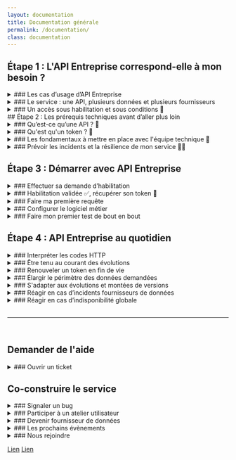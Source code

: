 ```yaml
---
layout: documentation
title: Documentation générale
permalink: /documentation/
class: documentation
---
```

## Étape 1 : L'API Entreprise correspond-elle à mon besoin ?

<details class="fold">
<summary>
### Les cas d’usage d’API Entreprise
</summary>

API Entreprise répond à deux grands types d’usages :

<details class="fold">
<summary>
###### Le pré-remplissage d'un formulaire à destination du public
</summary>

Vous pouvez mettre en place une aide à la saisie pour vos usagers, avec les endpoints `entreprises`, `etablissements` et `associations`. L’usager renseigne son numéro de SIRET, ou toute autre valeur discriminante ; le formulaire est alors pré-rempli des champs disponibles par votre API.

{:.tpl-notification}
La création d’un formulaire pré-rempli est faite pour assister l’usager, celui-ci doit toujours pouvoir amender, rectifier ces mêmes informations sans difficultés.

> L'AIFE a mis en place une démarche dématérialisée pour permettre aux entreprises d’obtenir leur [document Unique de Marché Européen](https://dume.chorus-pro.gouv.fr/). Elle utilise l'API Entreprise pour pré-remplir les formulaires de ses utilisateurs.
<video controls width="400">
    <source src="../assets/videos/video-cas-usage-preremplissage-dume.mp4"
            type="video/mp4">
    Nous sommes désolés, votre navigateur ne supporte pas les vidéos.
</video>

⚠️ **Le pré-remplissage est possible uniquement pour des APIs distribuant des informations publiques.**
Par exemple, [l’endpoint `entreprise`](../catalogue/#entreprises) qui regroupe des données ouvertes et fermées, ne peut être utilisé pour le pré-remplissage, que **si et seulement si** les entreprises non-diffusibles (dont les données sont confidentielles) ne sont pas appelées.

ℹ️ **Quel avantage à passer par API Entreprise si les données sont libres ?** API Entreprise vous simplifie l'implémentation de cette aide à la saisie, en vous donnant accès à une information structurée, facilement intégrable dans votre produit.

</details>

<details class="fold">
<summary>
###### L’obtention d’une donnée en back office par un agent habilité
</summary>

L'API entreprise sert aux agents habilités à récupérer automatiquement des informations, elle donne accès : 

* soit à des justificatifs, certificats, bilans, ... papiers numérisés ou document PDF ;
* soit à la donnée brute, décrite par un champ JSON, qui permet une automatisation plus performante encore ;
* soit les deux.

</details>

<center>
<a class="tpl-button tpl-button--primary" href="../cas_usage/">Découvrir tous les cas d'usage</a>
</center>

</details>

<details class="fold">
<summary>
### Le service : une API, plusieurs données et plusieurs fournisseurs
</summary>
#### Les qualités du service

**API Entreprise démarche les administrations et fait les différentes demandes d’accès auprès des multiples fournisseurs.** Si votre demande d'habilitation est validée, vous avez une seule clé d’accès sécurisée. De plus, API Entreprise agrège et vous restitue les connaissances techniques et métiers de chaque API.

{:.tpl-notification}
Sans API Entreprise, vous êtes obligé de demander toutes les APIs nécessaires à votre service, auprès des différentes administrations. Cette recherche n'est pas toujours fructueuse car les organisations n'ont pas toutes un site ou un contact public pour leurs APIs. Par ailleurs, vous devez ensuite comprendre plusieurs systèmes techniques, générer plusieurs mots de passe, collaborer avec plusieurs contacts techniques et métiers.

#### La liste exhaustive des données

##### Informations générales <a id="infos_generales"></a>

{:.tpl-table}
| Données                                              |        Producteur        |                 Endpoint                  |        Type         |    Ouverture    |
| ----------------------------------------------------- |:------------------------:|:-----------------------------------------:|:-------------------:|:---------------:|
| [Données de référence d'une entreprise](../catalogue/#entreprises){:target="_blank"}                  |    INSEE & Infogreffe    |            `entreprises`            |    données JSON     |    publiques    |
| [Données de référence d'un établissement](../catalogue/#etablissements){:target="_blank"}                |          INSEE           |          `etablissements`           |    données JSON     |    publiques    |
| [Extrait  RCS](../catalogue/#extrait_rcs_infogreffe){:target="_blank"}                                           |        Infogreffe        |         `extraits_rcs_infogreffe`         |    données JSON     |    publiques    |
| [Informations déclaratives d'une association](../catalogue/#associations){:target="_blank"}                 | Ministère de l'Intérieur |              `associations`               |    données JSON     |    publiques    |
| [Divers documents d'une association](../catalogue/#documents_associations){:target="_blank"}                     | Ministère de l'Intérieur |         `documents_associations`          |     PDF (image)     |    publiques    |
| [Actes](../catalogue/#actes_inpi){:target="_blank"}                     | INPI |         `actes_inpi`          |       Archive ZIP (PDF et XML)   |    publiques    |

##### Informations financières <a id="infos_financieres"></a>

{:.tpl-table}
| Données                                              |        Producteur        |                 Endpoint                  |        Type         |    Ouverture    |
| ----------------------------------------------------- |:------------------------:|:-----------------------------------------:|:-------------------:|:---------------:|
| [Chiffre d'affaires](../catalogue/#exercices){:target="_blank"}                                     |          DGFIP           |                `exercices`                |    données JSON     | confidentielles |
| [Bilans annuels](../catalogue/#bilans_inpi){:target="_blank"}                                      |     INPI     |         `bilans_inpi`          |    données JSON     | publiques et confidentielles |
| [3 derniers bilans annuels](../catalogue/#bilans_entreprises_bdf){:target="_blank"}                                      |     Banque de France     |         `bilans_entreprises_bdf`          |    données JSON     | confidentielles |
| [Déclarations de résultats](../catalogue/#liasses_fiscales_dgfip){:target="_blank"}       |          DGFIP           |         `liasses_fiscales_dgfip`          |    données JSON     | confidentielles |

##### Attestations sociales et fiscales <a id="attestations_sociales_fiscales"></a>

{:.tpl-table}
| Données                                              |        Producteur        |                 Endpoint                  |        Type         |    Ouverture    |
| ----------------------------------------------------- |:------------------------:|:-----------------------------------------:|:-------------------:|:---------------:|
| [Attestation fiscale](../catalogue/#liasses_fiscales_dgfip){:target="_blank"}                                    |          DGFIP           |       `attestations_fiscales_dgfip`       |     PDF (texte)     | confidentielles |
| [Attestation de vigilance](../catalogue/#attestations_sociales_acoss){:target="_blank"}                               |          ACOSS           |       `attestations_sociales_acoss`       |     PDF (texte)     | confidentielles |
| [Conformité emploi des travailleurs handicapés](../catalogue/#attestations_agefiph){:target="_blank"}  |         AGEFIPH          |          `attestations_agefiph`           |    données JSON     | confidentielles |
| [Cotisation de sécurité sociale agricole](../catalogue/#cotisations_msa){:target="_blank"}                |           MSA            |             `cotisations_msa`             |    données JSON     | confidentielles |
| [Cotisations retraite bâtiment](../catalogue/#cotisation_retraite_probtp){:target="_blank"}                       |          PROBTP          | `attestations_cotisation_retraite_probtp` |    données JSON     |    publiques    |
| [Carte professionnelle travaux publics](../catalogue/#cartes_professionnelles_fntp){:target="_blank"}         |          FNTP           |            `cartes_professionnelles_ftp`            |         PDF         |    publiques    |
| [Cotisations congés payés & chômage intempéries](../catalogue/#certificats_cnetp){:target="_blank"}         |          CNETP           |            `certificats_cnetp`            |         PDF         |    publiques    |

##### Certifications professionnelles <a id="certificats_pro"></a>

{:.tpl-table}
| Données                                              |        Producteur        |                 Endpoint                  |        Type         |    Ouverture    |
| ----------------------------------------------------- |:------------------------:|:-----------------------------------------:|:-------------------:|:---------------:|
| [Certification RGE](../catalogue/#certificats_rge_ademe){:target="_blank"}                                      |          ADEME           |          `certificats_rge_ademe`          | données JSON et PDF |    publiques    |
| [Certification de qualification bâtiment](../catalogue/#certificats_qualibat){:target="_blank"}                  |          OPQIBI          |           `certificats_qualibat`            |    données JSON     |    publiques    |
| [Certification de qualification d'ingénierie](../catalogue/#certificats_opqibi){:target="_blank"}                  |          OPQIBI          |           `certificats_opqibi`            |    données JSON     |    publiques    |

##### Propriété intellectuelle <a id="propriete_intellectuelle"></a>

{:.tpl-table}
| Données                                              |        Producteur        |                 Endpoint                  |        Type         |    Ouverture    |
| ----------------------------------------------------- |:------------------------:|:-----------------------------------------:|:-------------------:|:---------------:|
| [Brevets, modèles et marques déposés](../catalogue/#extraits_courts_inpi){:target="_blank"}                   |           INPI           |          `extraits_courts_inpi`           |    données JSON     |    publiques    |

<br>

#### Une documentation technique et métier par endpoint

Toutes les données de la liste précédente sont détaillées dans le [catalogue de données](../catalogue/).

|-------------------|:---------------:|
| Dans ce catalogue, une barre de recherche est à votre disposition pour filtrer les données :              |        ![](../assets/images/documentation/catalogue-barre-de-recherche.png)       |
|    |        |
| Chaque endpoint est présenté de façon synthétique :         |       ![](../assets/images/documentation/catalogue-endpoint-presentation.png)      |
|    |        |
| Des informations complémentaires, dont le détail précis des champs délivrés par l’API sont disponibles en cliquant sur le bouton “documentation” :         |       ![](../assets/images/documentation/catalogue-documentation-presentation.png)     |

<center>
<a class="tpl-button tpl-button--primary" href="../catalogue/">Parcourir le catalogue des données</a>
</center>

#### Nos engagements

Utiliser le service API Entreprise, c'est aussi bénéficier des engagements de la Direction du Numérique : 

* **L’engagement de disponibilité est de 99,5 %.**
  La disponibilité des données est consultable en temps réel pour chaque endpoint dans le catalogue des donnée. Une historisation est aussi publiée, ainsi que les rapports d’incidents et les perspectives de résolution. Par ailleurs, les informations sur votre consommation sont disponibles dans votre tableau de bord.

  {:.tpl-notification}
  Toutefois, ce service agrégeant de nombreux fournisseurs de données et étant donc dépendant de leurs disponibilités, API Entreprise ne porte donc aucune responsabilité s’agissant de la qualité ou du contenu intrinsèque des données. Par ailleurs, le service ne modifie pas les données à l’exception d’une standardisation contextuelle limitée (minuscule vers majuscule, format de date, nombre d’espaces).
* **L’utilisation d’API Entreprise est gratuite.**
  Les coûts d’investissements et de fonctionnement sont pris en charge par la DINUM. En revanche, les coûts de raccordement à API Entreprise vous incombent.
* **API Entreprise propose une assistance technique et fonctionnelle** permettant aux utilisateurs de définir et de mettre en œuvre au mieux leur projet.
* **API Entreprise respecte le cadre légal.**
  Le service s'engage à respecter en totalité les conditions de protection des données et les règles de confidentialité.

</details>

<details class="fold">
<summary>
### Un accès sous habilitation et sous conditions 🔐 
</summary>

#### Une habilitation instruite par la DINUM

Tout accès à l'API Entreprise se fait sous réserve d'en [avoir obtenu l’habilitation](#effectuer-ma-demande-dhabilitation/anticiper-votre-demande).

L'API entreprise est **réservée aux acteurs publics investis d’une mission de service public** : les administrations, leurs opérateurs et les collectivités, les acteurs de santé, etc.
Leurs prestataires privés peuvent être destinataires des informations techniques permettant l'usage de l'API mais en aucun cas des données elles-même.

#### S'engager à ne pas diffuser les données reçues

Premièrement, avant toute transmission de données, l’usager doit être informé, et en cas d’exposition des données, son consentement doit être explicite.

###### Dans le cas d’un pré-remplissage à destination du public

Une partie des données des endpoints `entreprise`, `etablissement` et `associations`, les données publiques, peuvent servir au pré-remplissage de formulaires publics. Même si ces données ne sont pas confidentielles, le fournisseur de service s’engage à ne pas commercialiser les données reçues au travers d'API Entreprise et à ne pas les communiquer à des tiers en dehors des cas prévus par la loi.

###### Dans le cas d’une utilisation par un agent habilité en back office

La plupart des données disponibles sur API Entreprise sont protégées par des secrets. Vous assurez donc la protection de ces données et le respect des règles de confidentialité.

Entre autres, le service ne doit pas permettre à quiconque n’ayant pas un niveau d’authentification suffisant, d’accéder à des données. Leur accès est restreint aux seuls agents dûment habilités, dont les requêtes sont tracées pour une durée de 36 mois.

#### Avoir un équipement technique minimal

Vous êtes techniquement en mesure de pouvoir démarrer avec API Entreprise si :

* vous travaillez ou vous vous apprêtez à travailler avec un éditeur de logiciel.
  Celui-ci doit être en mesure d’intégrer API Entreprise.
* ou bien vous avez une direction des systèmes d’information (DSI) qui peut intégrer des APIs.

Pour comprendre en détail les éléments techniques nécessaires consulter la rubrique [Les fondamentaux à mettre en place avec l'équipe technique](../documentation/#les-fondamentaux--mettre-en-place-avec-lquipe-technique-).

</details>
## Étape 2 : Les prérequis techniques avant d’aller plus loin

<details class="fold">
<summary>
### Qu’est-ce qu’une API ? 🤖
</summary>

Une API permet d’agir sur des ressources contenues dans un autre système d’informations, sans soi-même avoir la main sur ce système d’information.

Dans le cas d'API Entreprise, les ressources sont des informations sur les entreprises et les associations, et l’action est une consultation.

![](../assets/images/documentation/schema-fonctionnement-api-entreprise.png)

#### Comment se déroule un appel à l’API ?

Voici, décrit en quelques étapes, la façon dont vous ou votre équipe technique, allez faire votre requête à l’API Entreprise pour accéder aux données :

**Étape 1** : Je suis préalablement habilité, et j’ai donc accès à différentes données, regroupées par endpoint.

**Étape 2** : Je construis mon URL d’appel avec l'endpoint qui m'intéresse.

<details class="fold">
<summary>###### Les éléments de l'appel, expliqués pas à pas.
</summary>

{:.tpl-table}
| Éléments composant la requête                                            |        Exemples                                             |
|:----------------------------------------------------------:|:-----------------------------------------:|
|**Domaine** <br>(ou préfixe) <br>qui conduit à l'API de façon sécurisée|`http://entreprise.api.fouv.fr`|
|**Numéro de la version** <br>(par défaut désormais en V2)|`/v2`|
|**Nom de la donnée recherchée** <br>(ou *endpoint*)|`/attestation_fiscale_dgfip`|
|**Identité de l'établissement concerné** <br>(souvent SIREN ou SIRET)|`/SIRENouSIRETdeL'Etablissement`|
|**Votre jeton d'accès**|`?token=JetonD'Habilitation`|
|**Des paramètres de traçabilité**|`&context=CadreDeLaRequête`<br> `&recipientBénéficiareDeL'Appel=`<br> `&object=RaisonDeL'AppelOuIdentifiant`<br> `?user_id=IdentifiantDeL'UtilisateurPhysique`<br> et autres selon les endpoints ...|

**Tous ces éléments mis bout à bout constituent une requête HTTP qui appelle l'API :** 

```
https://entreprise.api.gouv.fr/v2/attestation_fiscales_dgfip/SirenDeL’Entreprise?token=JetonD’Habilitation&user_id=IdentifiantDeL’UtilisateurPhysique&context=CadreDeLaRequête&recipient=BénéficaireDeL’Appel&object=RaisonDeL’AppelOuIdentifiant
```

</details>

**Étape 3** : Je passe mon appel.

* À des fins de tests, au travers de mon navigateur :

  Pour passer votre appel, vous pourriez écrire l’URL dans votre navigateur. La page chargée vous renverrait les données demandées.
  C’est ce que nous vous proposons de faire ici **par le biais d’un test uniquement**.
  ⚠️ En effet, il y a des précautions à prendre : Par défaut, l’historique de votre navigateur enregistre des informations confidentielles dont votre jeton d’accès. Or comme vous avez pu le lire dans la rubrique précédente [Un accès sous habilitation et sous conditions](../documentation/#un-accs-sous-habilitation-et-sous-conditions-), la grande majorité des données accessibles par API Entreprise sont protégées par des secrets, vous êtes donc tenus de vous assurer qu’elles ne soient pas diffusées.
* En production, par le biais d’un logiciel métier :

  Pour veiller à la protection des données, l’ensemble des appels que vous allez réaliser en production seront passés par l’intermédiaire d’un logiciel métier.

**Étape 4** : Je reçois une réponse comportant les données. La réponse est au format JSON, nous détaillons sa structure dans la prochaine partie.

#### Comment s'interprète la réponse de l’API ?

##### Structure d’une réponse JSON

Pour chaque appel effectué vous allez recevoir une réponse au format JSON. Ce langage informatique présente l’avantage d’être lisible par un non expert ; tout en étant compréhensible par une machine.

Une réponse JSON est composée de paires `“champ”` / `“valeur”` :

* Le `“champ”`, ou `“nom”,` ou `“clé”`, décrit le type d’information, c’est un invariable.
* La `“valeur”` est une variable, c’est justement la donnée que vous recherchez.

##### Trois types de réponses

Cas n°1 : Le JSON vous renvoie un lien URL, permettant d’**accéder à un document PDF** :

```
{
  "url":"http://la-fameuse-url-permettant-d-acceder-au-document.pdf"
}
```

Cas n°2 : Le JSON vous renvoie un lien URL, permettant d’**accéder à une archive de plusieurs documents**, au format ZIP:

```
{
   "http://la-fameuse-url-permettant-d-acceder-a-l-archive-de-documents.zip"
}
```

Cas n°3 : Le JSON vous renvoie les **données structurées** :

Dans ce cas précis, les données étant toutes renvoyées au format JSON, les couples “champ” / “valeur” peuvent être regroupé dans différentes catégories.

```
{
  "eligible": true,
  "message": "00 Compte éligible pour attestation de cotisation"`
}
```

Pour une information détaillée par endpoint, reportez-vous au [catalogue de données](../catalogue/).

</details>

<details class="fold">
<summary>
### Qu'est qu'un token ? 🔑
</summary>

#### Le token, une clé unique et privée

Le token est **votre code secret** vous permettant d’accéder à API Entreprise.

Si votre demande d’habilitation est validée, il vous est délivré dans [votre espace personnel](https://dashboard.entreprise.api.gouv.fr/login).

**Cette clé est unique et privée** ; nous nous appuyons sur un standard ouvert et normalisé de l’industrie : le Json Web Token (aka JWT) ([RFC 7519](https://tools.ietf.org/html/rfc7519)). Ce jeton est autonome et permet de transmettre de façon sécurisée les informations d'authentifications nécessaires pour utiliser l'API. Ces jetons sont vérifiés et fiables car **signés numériquement avec une date d'expiration**.

#### Ne jamais divulguer mon token

⚠️ Votre token vous est propre, il ne faut pas le diffuser : c’est comme votre clé d’appartement, vous ne l’envoyez pas par la poste car il y a un risque que celle-ci soit interceptée par une personne mal intentionnée.

C’est pourquoi, vous ne devez **jamais copier-coller un token dans un moteur de recherche** ou dans un e-mail.L’usage de votre token se fait uniquement dans votre logiciel métier sécurisé utilisé pour réaliser vos appels.

#### Un token a une fin de vie

La durée de vie d’un token est limitée, sa date d’expiration est indiqué dans [votre espace personnel](https://dashboard.entreprise.api.gouv.fr/login).

Le token peut également être supprimé s’il a été diffusé par mégarde.
Le **renouvellement d’un token est très facile et rapide**. C’est pourquoi, si vous avez divulgué votre token par erreur, n’hésitez pas à écrire rapidement à [support@entreprise.api.gouv.fr](https://dashboard.entreprise.api.gouv.fr/login). Pour en savoir plus le renouvellement d’un token, consultez la rubrique [Renouveler un token en fin de vie](../documentation/#renouveler-un-token-en-fin-de-vie).

</details>

<details class="fold">
<summary>
### Les fondamentaux à mettre en place avec l'équipe technique 🧰
</summary>

Vous travaillez avec la DSI de votre administration ou avec un éditeur de logiciel, voici la liste des fondamentaux que votre équipe technique doit être en mesure de mettre en place pour un bon fonctionnement de l'API Entreprise : 

✅ Pouvoir prendre en charge la mise à jour des protocoles de sécurité HTTPS ;

✅ Anticiper la mise à jour du logiciel métier ;

✅ Avoir une version de langage suffisamment récente. API Entreprise ne fonctionne qu’avec Java 1.7 minimum (pour la gestion des certificats de +1024 bit) ;

✅ Avoir un dispositif d’alerte de type certificat SSL ;

✅ Avoir un firewall / White list IP ;

✅ Anticiper les coûts de maintenance qui s'ajouteront aux coûts de mise en place.

</details>

<details class="fold">
<summary>
### Prévoir les incidents et la résilience de mon service 🧑‍🚒
</summary>

Il se peut qu’un incident survienne chez un fournisseur de données. Votre logiciel doit vous permettre de fonctionner de manière dégradée :

* si vous effectuez une fonction de pré-remplissage et que le service est à l’arrêt, **prévoyez un fonctionnement sans pré-remplissage**.
* en cas d’utilisation de justificatifs, **prévoyez de permettre à vos usagers de pouvoir transmettre un document par eux-même**.

{: .tpl-notification}
Le Dîtes-le-nous-une-fois ne doit pas bloquer les usagers en cas d’incidents techniques : vos usagers préfèreront toujours vous redonner leurs informations plutôt que de ne pas pouvoir utiliser votre service.

</details>

## Étape 3 : Démarrer avec API Entreprise

<details class="fold">
<summary>
### Effectuer sa demande d’habilitation 
</summary>

La demande d'habilitation pour API Entreprise est relativement simple, et se compose de 3 étapes expliquées en détail ci-dessous : 

<details class="fold">
<summary>
###### Étape 0 : Anticiper sa demande 🔎
</summary>

Après avoir lu les étapes 1 et 2,[ L'API Entreprise correspond-elle à mon besoin ?](../documentation/#étape-1--lapi-entreprise-correspond-elle-à-mon-besoin-) et [Les prérequis techniques avant d'aller plus loin](../documentation/#étape-2--les-prérequis-techniques-avant-daller-plus-loin), vous êtes désormais prêts à faire une demande d'accès. 
Pour vous permettre d'anticiper, ci-dessous la liste des informations nécessaires : 

* **le numéro siret de votre administration**. Vous pouvez vous aider du site [entreprise.data.gouv.fr](https://entreprise.data.gouv.fr)  pour le retrouver.
* **les données que vous souhaitez obtenir**. Une sélection vous sera proposée parmi une liste de données décrites dans la section "données délivrées".

  Aidez-vous des [cas d'usage](../cas_usage/) décrits pour vous assurer de votre légitimité.
  L’ensemble des données disponibles sur API Entreprise est détaillé dans le [catalogue des données](../catalogue/). Vous pouvez filtrer les données par cas d’usage.

  Une demande d’accès ne peut pas couvrir plusieurs contextes métiers différents et doit être adaptée au public utilisateur final. Si vous avez plusieurs contextes métiers pour lesquels vous souhaitez demander un accès, il vous faudra formuler une demande par contexte.

  > Exemple de la Région Occitanie :
  >
  > Dans le cadre de son hub entreprises, 3 demandes différentes ont été faites :
  >
  > * Une demande pour faciliter le renseignement des données par l’usager en pré-remplissant des formulaires à partir d’un numéro de SIRET ;
  > * Une demande pour la pré-qualification des dossiers d’aides publiques avec l’accès à quelques données sensibles ;
  > * Une demande pour l’instruction de dossiers avec l’accès à un nombre important de données sensibles pour aider les agents instructeurs.
  >
  > La région s’est vue remettre un espace client avec 3 tokens d’accès aux permissions différentes.
* **le cadre administratif et légal** (texte ou délibération/décision) qui vous légitime à recevoir ces données. Il est possible de mettre un lien vers le texte de loi, ajouter des pièces jointes ou décrire votre contexte ;
* **les coordonnées du responsable du traitement** ;
  Le responsable du traitement des données est la personne physique ou morale qui, seul ou conjointement avec d’autres, détermine les finalités et les moyens du traitement des données à caractère personnel. Seule une personne appartenant à l'organisme demandeur peut être renseignée.
* l**es coordonnées de votre délégué·e à la protection des données** (DPD) ;
  Le DPD est la personne qui s'assure que l'organisation protège convenablement les données à caractère personnel, conformément à la législation en vigueur. C'est généralement une personne appartenant à l'organisme demandeur.

  Je n’ai pas de DPD, que faire ?

  Si vous n’avez pas de DPD, c’est que vous n’êtes probablement pas habilité à pouvoir utiliser API Entreprise. En effet, la nomination d’un DPD est obligatoire pour toute autorité publique ou tout organisme public, ainsi que pour toute entreprise effectuant un suivi régulier et systématique de données personnelles à grande échelle ou de données personnelles « sensibles ». Ce qui est au cour de l’usage d’API Entreprise.
* **les coordonnées du contact métier** ;
* l**es coordonnées du contact technique**. La personne ou l’équipe en charge du développement de l’interface logicielle qui va permettre l’interconnection effective avec API Entreprise.

L'ensemble des coordonnées renseignées seront strictement utilisées pour communiquer avec vous.

Vous devrez également **accepter nos conditions générales d’utilisation**, consultables ici.

</details>

<details class="fold">
<summary>
###### Étape 1 : Faire sa demande d'habilitation sur Data Pass 📝
</summary>

**Création du compte Data Pass**

|-------------------|:---------------:|
| Toute demande d’accès à l’API Entreprise nécessite la création d’un compte sur la plateforme [datapass.api.gouv.fr](https://datapass.api.gouv.fr/api-entreprise).<br> **Avec un même compte vous pouvez réaliser plusieurs demandes**, et également accéder à API Particulier.<br>Une fois que vous avez inscrit votre adresse mail et un mot de passe, la plateforme Data Pass vous demande un code à 10 chiffres. Ce code vous est envoyé, sous quelques minutes, par l'équipe d'api.gouv.fr gérant la plateforme Data Pass, sur l'adresse que vous avez indiqué.           |        ![](../assets/images/documentation/data-pass-creation-compte.png){:width="1000"}       |

| Ensuite, il vous est demandé **le numéro de SIRET de votre organisation**, celui-ci est indispensable pour toute création de compte.             |        ![](../assets/images/documentation/data-pass-creation-compte-siret.png){:width="1000"}        |

**Remplir le formulaire d’accès**

|-------------------|:---------------:|
|Remplissez [le formulaire de demande d’accès Data Pass](https://datapass.api.gouv.fr/api-entreprise) puis validez-le.  |        ![](../assets/images/documentation/data-pass-remplir-formulaire.png){:width="1000"}        |
|Au cas où il vous manquerait une information, vous pourrez reprendre ultérieurement le formulaire qui reste à l’état de brouillon dans votre interface.            |        ![](../assets/images/documentation/data-pass-enregistrer-brouillon.png){:width="1000"}        |

<a class="tpl-button tpl-button--alternate" href="https://datapass.api.gouv.fr/api-entreprise">Se rendre sur Data Pass</a>

</details>

<details class="fold">
<summary>
###### Étape 2 : Suivre l'instruction du dossier par la DINUM ⚙️
</summary>

Une fois votre demande validée, nous instruisons alors votre dossier puis prenons une décision d’acceptation ou de refus de la demande d’accès. Le cas échéant nous vous demanderons des précisions supplémentaires.

Cette instruction peut prendre entre entre X à X jours selon l’affluence des demandes.

Une fois votre dossier validé, API Entreprise vous crée votre compte d’accès à votre espace client, le "tableau de bord". Un mail de confirmation vous est envoyé et vous fournit un lien pour le choix de votre mot de passe. Une fois votre mot de passe choisi, [connectez-vous](https://dashboard.entreprise.api.gouv.fr/login) à votre espace client.

</details>
</details>

<details class="fold">
<summary>
### Habilitation validée ✅, récupérer son token 🔐
</summary>

Pour récupérer vos tokens ou jetons d'accès, il faut vous rendre dans [votre espace client](https://dashboard.entreprise.api.gouv.fr/login) à l'onglet "Jetons" :

![](../assets/images/documentation/tableaudebord-recuperer-son-token.png)

Tous vos jetons sont valables pour une durée de 18 mois.

</details>

<details class="fold">
<summary>
### Faire ma première requête
</summary>

#### Instruire les paramètres de traçabilité

API Entreprise vous permet d’accéder à des données protégées. C’est pourquoi, dans un **objectif de traçabilité**, nous vous demandons de renseigner dans chacune de vos requêtes, non seulement un jeton d’accès, mais aussi certaines informations qualifiant votre requête.

**Ces paramètres sont obligatoires**. Les appels ne comportant pas ces paramètres sont rejetés, et un code erreur vous est renvoyé. Aucun contrôle qualitatif de la donnée n'est effectué sur ces paramètres.

Pour chaque endpoint, nous précisons dans le [catalogue des données](../catalogue/) les paramètres obligatoires.

{:.tpl-table}
| Paramètres obligatoires                                            |      Informations à renseigner                                           |
|:----------------------------------------------------------:|-----------------------------------------|
|`&context=CadreDeLaRequête`|**Cadre de la requête** <br>Par exemple : aides publiques, marchés publics ou gestion d'un référentiel tiers utilisé pour tel type d'application*.*
|`&recipient=BénéficaireDeL'Appel`|**Bénéficiaire de l'appel** <br>(siret de l'administration destinatrice des données)
|`&object= RaisonDeL'AppelOuIdentifiant`|**La raison de l'appel** <br> ou l'identifiant de la procédure <br>(numéro de marché publique, nom de la procédure, description courte (< 50 caractères))
|`?user_id= IdentifiantDeL'UtilisateurPhysique`|*\[obligatoire pour les endpoints DGFIP]*<br> **L'identifiant de l'utilisateur physique qui fait l'appel** <br>Par exemple dans le cas d'une place de marché, il s'agit de l'identifiant de l’acheteur public qui consulte la pièce. Il servira en cas d’utilisation anormal de l’API pour remonter à la source et vérifier que l’utilisateur avait bien le droit d’accéder à cette donnée. 

#### Voir ma première trace d’appel dans le tableau de bord

</details>

<details class="fold">
<summary>
### Configurer le logiciel métier
</summary>

#### Respecter la volumétrie

Sur API Entreprise, vous avez le droit à **2000 requêtes par tranche de 10 minutes par IP** interrogeant nos services.

**Au delà de ce taux votre IP sera bannie** temporairement de nos serveurs. Les appels depuis une IP bannie ne renvoient pas de codes http, le serveur ne répond tout simplement pas. Par contre, dans votre tableau de bord, vous pouvez vérifier si vous avez dépassé ce seuil. Si par mégarde vous vous retrouviez dans cette situation, adressez-nous un email [support@entreprise.api.gouv.fr](mailto:support@entreprise.api.gouv.fr)

Si vous avez besoin de plus de volumétrie, veuillez également nous contacter, nous étudierons votre demande et si la situation s'y prête, nous whitelisterons votre / vos IPs pour éviter qu'elles ne se fassent bannir.

Pour les appels de traitement de masse, il est souhaitable que vous fassiez vos batchs automatiques la nuit ou durant les heures creuses afin de ne pas affecter la qualité du service pour le reste des usagers.

#### Installer un timeout

Le timeout est le temps d'attente maximal de réponse à une requête. Pour chaque endpoint, nous vous indiquons le timeout idéal dans le [catalogue de donnée](../catalogue/).

Le timout est un outil important qui permet de ne pas immobiliser votre logiciel en le laissant bloqué sur un appel sans réponse.

De façon générale, nous vous recommandons un timeout :

* de **5 secondes** pour les appels de données structurées JSON ;
* de **12 secondes** pour les appels retournant un PDF ou un ZIP.

De même, pour ne pas immobiliser nos serveurs, nous attendons les réponses de nos fournisseurs un maximum de 10 secondes avant de vous les retransmettre. Si ce délai d’attente est dépassé un code erreur HTTP 504 vous sera renvoyé.

#### Les requêtes multi-origines non-autorisées

API Entreprise étant un service mettant à disposition des données souvent protégées par des secrets, le CORS (CORS -Cross Origin Ressource Sharing) n'est pas autorisé car il permet d'interroger directement API Entreprise depuis un site ou une application web. Cela implique que le token d'accès soit présent dans le code source du site web en question, et donc soit disponible au public. 

Pour mettre à disposition les données API Entreprise depuis un navigateur, **il vous faut mettre en place un système de proxy** pour ne pas appeler directement nos APIs.

#### Construire en compatibilité ascendante

</details>

<details class="fold">
<summary>
### Faire mon premier test de bout en bout
</summary>

</details>

## Étape 4 : API Entreprise au quotidien

<details class="fold">
<summary>
### Interpréter les codes HTTP
</summary>

Toute réponse de l’API Entreprise comprend une réponse JSON ainsi qu’un code HTTP. Celui-ci n’est pas immédiatement lisible par un humain, il est destiné aux traitements automatiques. **Ces codes permettent de se renseigner sur le statut de l’appel**, toutes les explications complémentaires sont indiquées dans le JSON.

Pour en savoir plus sur les codes HTTP, l'article de Wikipedia constitue une très bonne base explicative :  <https://fr.wikipedia.org/wiki/Liste_des_codes_HTTP>.

API Entreprise a harmonisé les codes erreur de l’ensemble des fournisseurs de données, en s'appuyant sur le protocole HTTP, afin de vous en simplifier la compréhension :

###### En cas de succès, le code HTTP commencera par 2 :

{:.tpl-table}
| Code HTTP                                       |      Signification                                           |
|:----------------------------------------------------------:|----------------------------------------|
|`200` | **Tout va bien.**
|`206` | **Réponse incomplète** - La requête a fonctionné mais un des fournisseurs de données a renvoyé une erreur ou une réponse incomplète. Les valeurs concernées dans le JSON contiennent le message : “Donnée indisponible”.|

###### En cas d’échec, le code HTTP commence par 4 si l’erreur vient de votre côté :

{:.tpl-table}
| Code HTTP                                       |      Signification                                           |
|:----------------------------------------------------------:|----------------------------------------|
|`400` | **Mauvaise requête** – La syntaxe de votre requête est erronée.
|`401` | **Non autorisé** – Votre token est invalide ou manquant.
|`403` | **Interdit** – Le serveur a compris votre requête mais refuse de l’exécuter car votre jeton ne vous donne pas accès à cette ressource.
|`404` | **Non trouvé** – La ressource (l'entreprise, le certificat, …) demandée n'a pas été trouvée. Cette erreur intervient par exemple lors de l’entrée d’un numéro de SIREN qui n’existe pas, ou bien lorsque l’entreprise qu’il designe est en dehors du périmètre de l’endpoint.
|`422` | **Entité non traitable** – Le format de la donnée passée en paramètre n'est pas accepté. Par exemple, si vous entrez 20 chiffres dans le paramètre SIREN, votre requête est automatiquement rejetée, car un SIREN fait obligatoirement 9 chiffres.
|`451` | **Indisponible pour raisons légales** - ce code est spécifiquement renvoyé lorsque vous demandez les informations d’une entreprise ou d’un établissement non diffusible au travers des endpoints `entreprises` et `etablissements` de l’INSEE, sans avoir utilisé l’option d’appel spécifique. Pour en savoir plus, consultez la documentation de cet endpoint dans le catalogue de données.|

###### En cas d’échec, le code HTTP commence par 5 si l’erreur provient d’API Entreprise ou bien des fournisseurs de données :

{:.tpl-table}
| Code HTTP                                       |      Signification                                           |
|:----------------------------------------------------------:|----------------------------------------|
|`500` | **Erreur interne à API Entreprise** – Une erreur interne du serveur d’API Entreprise est survenue. Consultez votre tableau de bord, l’historique de l’incident devrait y être affiché ; ainsi que les actions à venir.
|`502` | **Erreur interne fournisseur** – Une erreur interne du serveur du ou des fournisseurs est survenue. Consultez votre tableau de bord, l’historique de l’incident devrait y être affiché ; ainsi que les actions à venir.
|`503` | **Service non disponible** – Le service est temporairement indisponible ou en maintenance. Pour connaître l’historique de disponibilité et les incidents type de l’endpoint, vous pouvez consulter le catalogue de données.
|`504` | **Intermédiaire hors délai** – Le(s) producteur(s) de données ont mis trop de temps à répondre. Notre temps d’attente, nous permettant de ne pas immobiliser le serveur sur un appel sans réponse, est fixé à 10 secondes et a été dépassé.|

En cas d’erreur, le JSON vous détaille la raison de l’erreur, le champ concerné se nomme `“errors”`. Lorsqu’un endpoint retourne des données agrégées de plusieurs fournisseurs, le JSON renvoyé contient un champ `“gateway error”`. Sa valeur vaut `“true”` lorsqu'une erreur survient auprès d'au moins un fournisseur.

</details>

<details class="fold">
<summary>
### Être tenu au courant des évolutions
</summary>
</details>

<details class="fold">
<summary>
### Renouveler un token en fin de vie
</summary>

Pour des raisons de sécurité, tous les jetons émis sont valables pour **une durée de 18 mois**. Au delà de ce délai, ils ne fonctionnent plus, et votre accès à l'API Entreprise est donc totalement arrêté. 

En réalité, cette situation n'est pas censée arriver car API Entreprise a mis en place une procédure simple de renouvellement de token. En voici les étapes : 

<details class="fold">
<summary>
###### Étape 1 : Ouvrir les notifications de renouvellement 📬
</summary>

Trois mois avant l'arrivée à terme d'un jeton, vous reçevez **des notifications automatiques vous informant de l'expiration à venir de votre jeton ainsi qu'une invitation à le renouveler**. Les notifications sont envoyées régulièrement jusqu'au renouvellement (90 jours avant la date d'expiration, puis 60 jours avant, puis 30, 15, ...).

</details>

<details class="fold">
<summary>
###### Étape 2 : Remplir le formulaire de renouvellement 📝
</summary>

La notification de d'expiration contient directement **un lien vers le formulaire de renouvellement Data Pass**. Si le contexte de votre utilisation d'API Entreprise n'a pas changé, **inscrivez simplement les mêmes informations** que lors de votre demande initiale. Pensez à mettre à jour les informations de contacts s'ils ont changé.

{: .tpl-notification}
Pour les utilisateurs ayant fait leur demande d'habilitation via la plateforme Data Pass, le formulaire de renouvellement de token est directement **pré-rempli avec les informations renseignées** lors de la demande initiale. 

</details>

<details class="fold">
<summary>
###### Étape 3: Attendre la validation et récupérer son nouveau jeton 🔐
</summary>

Une fois la demande de renouvellement envoyé, un instructeur API Entreprise va valider le renouvellement du jeton. L'utilisateur pourra alors le récupérer dans son espace client.

![](../assets/images/documentation/tableaudebord-recuperer-son-token.png)

</details>
</details>

<details class="fold">
<summary>
### Élargir le périmètre des données demandées
</summary>
</details>

<details class="fold">
<summary>
### S'adapter aux évolutions et montées de versions
</summary>

#### Endpoints en particulier

#### Paramètres d’appel

#### Nouvelles API

#### Changement de la source de données

#### Sécurité et volumétrie

</details>

<details class="fold">
<summary>
### Réagir en cas d’incidents fournisseurs de données
</summary>
</details>

<details class="fold">
<summary>
### Réagir en cas d’indisponibilité globale
</summary>

#### Vérifier ne pas avoir dépassé la volumétrie autorisée

Le service API Entreprise semble soudainement rejeter vos requêtes ? Vérifiez que vous avez bien [respecté les limites de volumétrie](../documentation/#configurer-le-logiciel-mtier/#respecter-la-volumtrie).

</details>

<br>

- - -

<br>

## Demander de l'aide

<details class="fold">
<summary>
### Ouvrir un ticket
</summary>

Vous n’avez pas trouvé la réponse à votre question dans notre documentation et dans le catalogue des données ?
Vous pouvez nous contacter sur[ support@entreprise.api.gouv.fr.](mailto:support@entreprise.api.gouv.fr)

Pour améliorer le temps de traitement de votre demande, il est important de nous fournir, au minimum, les informations suivantes :

* le ou les endpoints sur lesquels le problème est rencontré ;
* le siret, siren ou tout autre paramètre passé à la requête ;
* l'adresse email sous laquelle est enregistré votre jeton d'authentification ;
* Toute autre information, capture d'écran, etc détaillant l'erreur rencontrée est évidemment bienvenue.

⚠️ Attention de ne pas partager votre jeton d'authentification dans votre demande de support ! L'échange d'emails n'est pas un support de communication sécurisé et certaines APIs donnent accès à des données sensibles. Le cas échéant, nous serons obligé de supprimer votre jeton, et vous devrez faire une nouvelle demande.

</details>

## Co-construire le service

<details class="fold">
<summary>
### Signaler un bug
</summary>
</details>

<details class="fold">
<summary>
### Participer à un atelier utilisateur
</summary>
</details>

<details class="fold">
<summary>
### Devenir fournisseur de données
</summary>
</details>

<details class="fold">
<summary>
### Les prochains évènements
</summary>
</details>

<details class="fold">
<summary>
### Nous rejoindre
</summary>
</details>

<a class="tpl-button tpl-button--alternate" href="lien">Lien</a>
<a class="tpl-button tpl-button--primary" href="lien">Lien</a>